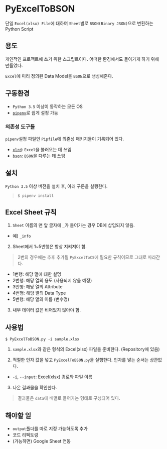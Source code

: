 # PyExcelToBSON

단일 `Excel(xlsx) File`에 대하여 `Sheet`별로 `BSON(Binary JSON)`으로 변환하는 Python Script

## 용도

개인적인 프로젝트에 쓰기 위한 스크립트이다. 어떠한 환경에서도 돌아가게 하기 위해 만들었다.

```Excel```에 미리 정의된 Data Model을 ```BSON```으로 생성해준다.

## 구동환경

- `Python 3.5` 이상이 동작하는 모든 OS
- [`pipenv`](https://docs.pipenv.org/)로 쉽게 설정 가능

### 의존성 도구들

`pipenv`설정 파일인 `Pipfile`에 의존성 패키지들이 기록되어 있다.

- [`xlrd`](https://github.com/python-excel/xlrd): `Excel`을 불러오는 데 쓰임
- [`bson`](https://github.com/py-bson/bson): `BSON`을 다루는 데 쓰임

## 설치

`Python 3.5` 이상 버전을 설치 후, 아래 구문을 실행한다.

> ```$ pipenv install```

## Excel Sheet 규칙

1. `Sheet` 이름의 맨 앞 글자에 ```_```가 들어가는 경우 DB에 삽입되지 않음.

- 예) ```_info```

2. Sheet에서 1~5번행은 항상 지켜져야 함.

> 2번의 경우에는 추후 추가될 `PyExcelToCS`에 필요한 규칙이므로 그대로 따라간다.

- 1번행: 해당 열에 대한 설명
- 2번행: 해당 열의 용도 (사용되지 않을 예정)
- 3번행: 해당 열의 Attribute
- 4번행: 해당 열의 Data Type
- 5번행: 해당 열의 이름 (변수명)

3. 내부 데이터 값은 비어있지 않아야 함.

## 사용법

```$ PyExcelToBSON.py -i sample.xlsx```

1. ```sample.xlsx```와 같은 형식의 Excel(xlsx) 파일을 준비한다. (Repository에 있음)

2. 적절한 인자 값을 넣고 ```PyExcelToBSON.py```을 실행한다. 인자를 넣는 순서는 상관없다.

- ```-i```, ```--input```: Excel(xlsx) 경로와 파일 이름

3. 나온 결과물을 확인한다.

> 결과물은 `data`에 배열로 들어가는 형태로 구성되어 있다.

## 해야할 일

- `output`폴더를 따로 지정 가능하도록 추가
- 코드 리펙토링
- (가능하면) Google Sheet 연동
